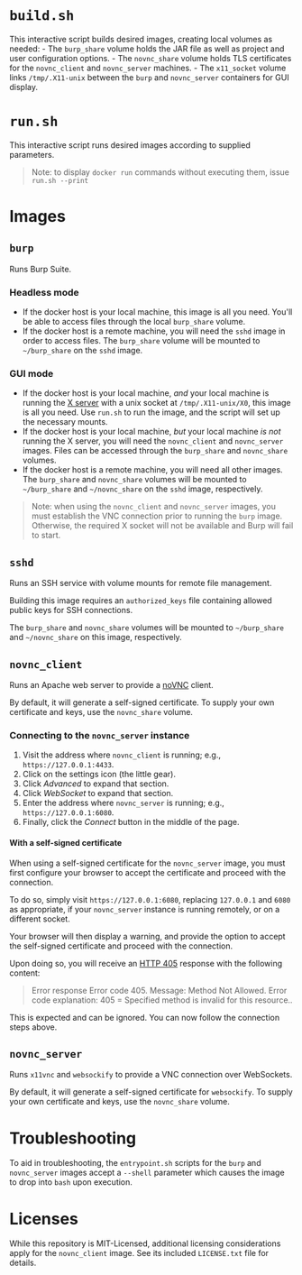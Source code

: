 # `build.sh`

This interactive script builds desired images, creating local volumes as needed:
    - The `burp_share` volume holds the JAR file as well as project and user configuration options.
    - The `novnc_share` volume holds TLS certificates for the `novnc_client` and `novnc_server` machines.
    - The `x11_socket` volume links `/tmp/.X11-unix` between the `burp` and `novnc_server` containers for GUI display.

# `run.sh`

This interactive script runs desired images according to supplied parameters.

> Note: to display `docker run` commands without executing them, issue `run.sh --print`

# Images

## `burp`
Runs Burp Suite.

### Headless mode
- If the docker host is your local machine, this image is all you need. You'll be able to access files through the local `burp_share` volume.
- If the docker host is a remote machine, you will need the `sshd` image in order to access files. The `burp_share` volume will be mounted to `~/burp_share` on the `sshd` image.

### GUI mode
- If the docker host is your local machine, *and* your local machine is running the [X server](https://en.wikipedia.org/wiki/X_Window_System) with a unix socket at `/tmp/.X11-unix/X0`, this image is all you need. Use `run.sh` to run the image, and the script will set up the necessary mounts.
- If the docker host is your local machine, *but* your local machine *is not* running the X server, you will need the `novnc_client` and `novnc_server` images. Files can be accessed through the `burp_share` and `novnc_share` volumes.
- If the docker host is a remote machine, you will need all other images. The `burp_share` and `novnc_share` volumes will be mounted to `~/burp_share` and `~/novnc_share` on the `sshd` image, respectively.

> Note: when using the `novnc_client` and `novnc_server` images, you must establish the VNC connection prior to running the `burp` image. Otherwise, the required X socket will not be available and Burp will fail to start.

## `sshd`
Runs an SSH service with volume mounts for remote file management.

Building this image requires an `authorized_keys` file containing allowed public keys for SSH connections.

The `burp_share` and `novnc_share` volumes will be mounted to `~/burp_share` and `~/novnc_share` on this image, respectively.

## `novnc_client`
Runs an Apache web server to provide a [noVNC](https://novnc.com/info.html) client.

By default, it will generate a self-signed certificate. To supply your own certificate and keys, use the `novnc_share` volume.

### Connecting to the `novnc_server` instance
1. Visit the address where `novnc_client` is running; e.g., `https://127.0.0.1:4433`.
2. Click on the settings icon (the little gear).
3. Click *Advanced* to expand that section.
4. Click *WebSocket* to expand that section.
5. Enter the address where `novnc_server` is running; e.g., `https://127.0.0.1:6080`.
6. Finally, click the *Connect* button in the middle of the page.

#### With a self-signed certificate
When using a self-signed certificate for the `novnc_server` image, you must first configure your browser to accept the certificate and proceed with the connection.

To do so, simply visit `https://127.0.0.1:6080`, replacing `127.0.0.1` and `6080` as appropriate, if your `novnc_server` instance is running remotely, or on a different socket.

Your browser will then display a warning, and provide the option to accept the self-signed certificate and proceed with the connection.

Upon doing so, you will receive an [HTTP 405](https://http.cat/405) response with the following content:
> Error response
> Error code 405.
> Message: Method Not Allowed.
> Error code explanation: 405 = Specified method is invalid for this resource.. 

This is expected and can be ignored. You can now follow the connection steps above.

## `novnc_server`
Runs `x11vnc` and `websockify` to provide a VNC connection over WebSockets.

By default, it will generate a self-signed certificate for `websockify`. To supply your own certificate and keys, use the `novnc_share` volume.

# Troubleshooting
To aid in troubleshooting, the `entrypoint.sh` scripts for the `burp` and `novnc_server` images accept a `--shell` parameter which causes the image to drop into `bash` upon execution.

# Licenses
While this repository is MIT-Licensed, additional licensing considerations apply for the `novnc_client` image. See its included `LICENSE.txt` file for details.

